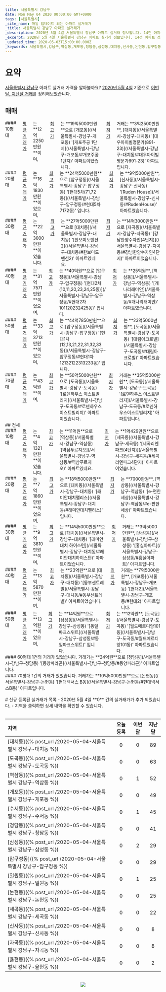 ```yaml
---
title: 서울특별시 강남구
date: Mon May 04 2020 00:00:00 GMT+0900
tags: [서울특별시]
_site_name: 매일 업데이트 되는 아파트 실거래가
_title: 서울특별시 강남구 아파트 실거래가
_description: 2020년 5월 4일 서울특별시 강남구 아파트 실거래 정보입니다. 14건 아파트 정보가 있습니다.
_excerpt: 2020년 5월 4일 서울특별시 강남구 아파트 실거래 정보입니다. 14건 아파트 정보가 있습니다.
_updated_time: 2020-05-03T15:00:00.000Z
_keywords: 서울특별시,강남구,역삼동,개포동,청담동,삼성동,대치동,신사동,논현동,압구정동,세곡동,일원동,수서동,도곡동,자곡동,율현동
---
```



# 요약
<ins>서울특별시 강남구</ins> 아파트 실거래 가격을 알아볼까요? <ins>2020년 5월 4일</ins> 기준으로 <ins>이번달, 지난달 거래</ins>를 정리해보았습니다.

## 매매
<div class="container">
<div class="six columns" markdown="1">
#### 10평대
<ins>평균 거래가</ins>는 **12억2250만원**이며, <ins>최고가</ins>는 **19억5000만원**으로 [개포동](/서울특별시-강남구-개포동) '[개포주공 1단지](/서울특별시-강남구-개포동/#개포주공1단지)' 아파트이었습니다. <ins>최저가</ins> 거래는 **3억2500만원**, [대치동](/서울특별시-강남구-대치동) '[대우아이빌명문가(891-23)](/서울특별시-강남구-대치동/#대우아이빌명문가891-23)' 아파트입니다.
</div>
<div class="six columns" markdown="1">
#### 20평대
<ins>평균 거래가</ins>는 **16억1830만원**이었으며, <ins>최고가</ins>는 **24억5000만원**으로 [압구정동](/서울특별시-강남구-압구정동) '[현대5차(71,72동)](/서울특별시-강남구-압구정동/#현대5차7172동)' 입니다. <ins>최저가</ins>는 **9억5000만원**, [신사동](/서울특별시-강남구-신사동) '[Ruden House](/서울특별시-강남구-신사동/#RudenHouse)' 아파트였습니다.
</div>
</div>
<div class="container">
<div class="six columns" markdown="1">
#### 30평대
<ins>평균 거래가</ins>는 **22억3000만원**이었습니다. <ins>최고가</ins>는 **27억5000만원**으로 [대치동](/서울특별시-강남구-대치동) '[한보미도맨션2](/서울특별시-강남구-대치동/#한보미도맨션2)' 아파트였네요. <ins>최저가</ins>는 **14억3000만원**으로 [자곡동](/서울특별시-강남구-자곡동) '[강남한양수자인(4단지)](/서울특별시-강남구-자곡동/#강남한양수자인4단지)' 아파트이었습니다.
</div>
<div class="six columns" markdown="1">
#### 40평대
<ins>평균 거래가</ins>는 **31억7571만원**이었으며, <ins>최고가</ins>는 **40억원**으로 [압구정동](/서울특별시-강남구-압구정동) '[현대2차(10,11,20,23,24,25동)](/서울특별시-강남구-압구정동/#현대2차101120232425동)' 입니다. <ins>최저가</ins>는 **25억원**, [역삼동](/서울특별시-강남구-역삼동) '[개나리래미안](/서울특별시-강남구-역삼동/#개나리래미안)' 아파트였습니다.
</div>
</div>
<div class="container">
<div class="six columns" markdown="1">
#### 50평대
<ins>평균 거래가</ins>는 **33억3713만원**이었으며, <ins>최고가</ins>는 **44억7850만원**으로 [압구정동](/서울특별시-강남구-압구정동) '[현대1차(12,13,21,22,31,32,33동)](/서울특별시-강남구-압구정동/#현대1차12132122313233동)' 입니다. <ins>최저가</ins>는 **23억5000만원**, [도곡동](/서울특별시-강남구-도곡동) '[대림아크로빌](/서울특별시-강남구-도곡동/#대림아크로빌)' 아파트였습니다.
</div>
<div class="six columns" markdown="1">
#### 70평대
<ins>평균 거래가</ins>는 **43억원**이며, <ins>최고가</ins>는 **50억5000만원**으로 [도곡동](/서울특별시-강남구-도곡동) '[로덴하우스 이스트빌리지](/서울특별시-강남구-도곡동/#로덴하우스이스트빌리지)' 아파트이었습니다. <ins>최저가</ins> 거래는 **35억5000만원**, [도곡동](/서울특별시-강남구-도곡동) '[로덴하우스 이스트빌리지](/서울특별시-강남구-도곡동/#로덴하우스이스트빌리지)' 아파트입니다.
</div>
</div>
## 전세
<div class="container">
<div class="six columns" markdown="1">
#### 10평대
<ins>평균 거래가</ins>는 **4억1321만원**이었습니다. <ins>최고가</ins>는 **11억원**으로 [역삼동](/서울특별시-강남구-역삼동) '[역삼푸르지오](/서울특별시-강남구-역삼동/#역삼푸르지오)' 아파트였네요. <ins>최저가</ins>는 **1억429만원**으로 [세곡동](/서울특별시-강남구-세곡동) '[세곡리엔파크(4단지)](/서울특별시-강남구-세곡동/#세곡리엔파크4단지)' 아파트이었습니다.
</div>
<div class="six columns" markdown="1">
#### 20평대
<ins>평균 거래가</ins>는 **7억1860만원**이었으며, <ins>최고가</ins>는 **18억5000만원**으로 [대치동](/서울특별시-강남구-대치동) '[래미안대치팰리스](/서울특별시-강남구-대치동/#래미안대치팰리스)' 입니다. <ins>최저가</ins>는 **7000만원**, [역삼동](/서울특별시-강남구-역삼동) '[e-편한세상](/서울특별시-강남구-역삼동/#e-편한세상)' 아파트였습니다.
</div>
</div>
<div class="container">
<div class="six columns" markdown="1">
#### 30평대
<ins>평균 거래가</ins>는 **9억3810만원**이며, <ins>최고가</ins>는 **14억5000만원**으로 [대치동](/서울특별시-강남구-대치동) '[래미안 대치 하이스턴](/서울특별시-강남구-대치동/#래미안대치하이스턴)' 아파트이었습니다. <ins>최저가</ins> 거래는 **3억5000만원**, [삼성동](/서울특별시-강남구-삼성동) '[홍실아파트](/서울특별시-강남구-삼성동/#홍실아파트)' 아파트입니다.
</div>
<div class="six columns" markdown="1">
#### 40평대
<ins>평균 거래가</ins>는 **13억5870만원**이며, <ins>최고가</ins>는 **23억원**으로 [대치동](/서울특별시-강남구-대치동) '[동부센트레빌](/서울특별시-강남구-대치동/#동부센트레빌)' 아파트이었습니다. <ins>최저가</ins> 거래는 **7억5000만원**, [개포동](/서울특별시-강남구-개포동) '[현대2](/서울특별시-강남구-개포동/#현대2)' 아파트입니다.
</div>
</div>
<div class="container">
<div class="six columns" markdown="1">
#### 50평대
<ins>평균 거래가</ins>는 **13억원**이었으며, <ins>최고가</ins>는 **14억원**으로 [삼성동](/서울특별시-강남구-삼성동) '[동일파크스위트](/서울특별시-강남구-삼성동/#동일파크스위트)' 입니다. <ins>최저가</ins>는 **12억원**, [도곡동](/서울특별시-강남구-도곡동) '[월드메르디앙101동](/서울특별시-강남구-도곡동/#월드메르디앙101동)' 아파트였습니다.
</div>
<div class="six columns" markdown="1">
#### 60평대
1건의 거래가 있었습니다. 거래가는 **24억원**으로 [청담동](/서울특별시-강남구-청담동) '[동양파라곤](/서울특별시-강남구-청담동/#동양파라곤)' 아파트입니다.
</div>
</div>
<div class="container">
<div class="twelve columns" markdown="1">
#### 70평대
1건의 거래가 있었습니다. 거래가는 **10억5000만원**으로 [논현동](/서울특별시-강남구-논현동) '[현대넥서스 B동](/서울특별시-강남구-논현동/#현대넥서스B동)' 아파트입니다.
</div>
</div>


<br>
# 신규 등록된 실거래가 목록
- 2020년 5월 4일 **0** 건의 실거래가가 추가 되었습니다.
- 지역을 클릭하면 상세 내역을 확인할 수 있습니다.
<br><br>

| 지역 | 오늘 등록 | 이번달 | 지난달 |
|:---|:---:|:---:|:---:|
| [대치동]({% post_url /2020-05-04-서울특별시 강남구-대치동 %}) | 0 | 0 | 89|
| [도곡동]({% post_url /2020-05-04-서울특별시 강남구-도곡동 %}) | 0 | 0 | 63|
| [역삼동]({% post_url /2020-05-04-서울특별시 강남구-역삼동 %}) | 0 | 1 | 52|
| [개포동]({% post_url /2020-05-04-서울특별시 강남구-개포동 %}) | 0 | 0 | 49|
| [수서동]({% post_url /2020-05-04-서울특별시 강남구-수서동 %}) | 0 | 1 | 45|
| [청담동]({% post_url /2020-05-04-서울특별시 강남구-청담동 %}) | 0 | 0 | 41|
| [삼성동]({% post_url /2020-05-04-서울특별시 강남구-삼성동 %}) | 0 | 2 | 29|
| [압구정동]({% post_url /2020-05-04-서울특별시 강남구-압구정동 %}) | 0 | 0 | 29|
| [일원동]({% post_url /2020-05-04-서울특별시 강남구-일원동 %}) | 0 | 1 | 25|
| [논현동]({% post_url /2020-05-04-서울특별시 강남구-논현동 %}) | 0 | 0 | 25|
| [세곡동]({% post_url /2020-05-04-서울특별시 강남구-세곡동 %}) | 0 | 0 | 22|
| [신사동]({% post_url /2020-05-04-서울특별시 강남구-신사동 %}) | 0 | 0 | 8|
| [자곡동]({% post_url /2020-05-04-서울특별시 강남구-자곡동 %}) | 0 | 0 | 8|
| [율현동]({% post_url /2020-05-04-서울특별시 강남구-율현동 %}) | 0 | 0 | 2|

<p align="center"><br><img src="https://via.placeholder.com/700x120"><br></p>
